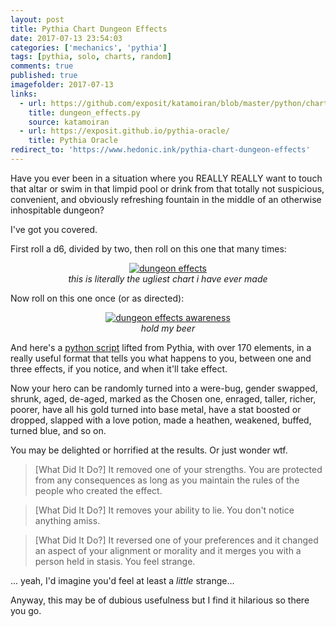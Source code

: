 ```yaml
---
layout: post
title: Pythia Chart Dungeon Effects
date: 2017-07-13 23:54:03
categories: ['mechanics', 'pythia']
tags: [pythia, solo, charts, random]
comments: true
published: true
imagefolder: 2017-07-13
links:
  - url: https://github.com/exposit/katamoiran/blob/master/python/charts/dungeon_effects.py
    title: dungeon_effects.py
    source: katamoiran
  - url: https://exposit.github.io/pythia-oracle/
    title: Pythia Oracle
redirect_to: 'https://www.hedonic.ink/pythia-chart-dungeon-effects'
---
```


Have you ever been in a situation where you REALLY REALLY want to touch that altar or swim in that limpid pool or drink from that totally not suspicious, convenient, and obviously refreshing fountain in the middle of an otherwise inhospitable dungeon?

I've got you covered.

<!--more-->

First roll a d6, divided by two, then roll on this one that many times:

<center>
<a href="{{ site.baseurl }}/img/posts/{{page.imagefolder}}/dungeon_effects.png" target="new">
<img src="{{ site.baseurl }}/img/posts/{{page.imagefolder}}/dungeon_effects.png" alt="dungeon effects">
</a><br>
<i>this is literally the ugliest chart i have ever made</i>
</center>

Now roll on this one once (or as directed):

<center>
<a href="{{ site.baseurl }}/img/posts/{{page.imagefolder}}/de_awareness.png" target="new">
<img src="{{ site.baseurl }}/img/posts/{{page.imagefolder}}/de_awareness.png" alt="dungeon effects awareness">
</a><br>
<i>hold my beer</i>
</center>

And here's a [python script](https://github.com/exposit/katamoiran/blob/master/python/charts/dungeon_effects.py) lifted from Pythia, with over 170 elements, in a really useful format that tells you what happens to you, between one and three effects, if you notice, and when it'll take effect.

Now your hero can be randomly turned into a were-bug, gender swapped, shrunk, aged, de-aged, marked as the Chosen one, enraged, taller, richer, poorer, have all his gold turned into base metal, have a stat boosted or dropped, slapped with a love potion, made a heathen, weakened, buffed, turned blue, and so on.

You may be delighted or horrified at the results. Or just wonder wtf.

> [What Did It Do?] It removed one of your strengths. You are protected from any consequences as long as you maintain the rules of the people who created the effect.

> [What Did It Do?] It removes your ability to lie. You don't notice anything amiss.

> [What Did It Do?] It reversed one of your preferences and it changed an aspect of your alignment or morality and it merges you with a person held in stasis. You feel strange.

... yeah, I'd imagine you'd feel at least a *little* strange...

Anyway, this may be of dubious usefulness but I find it hilarious so there you go.
